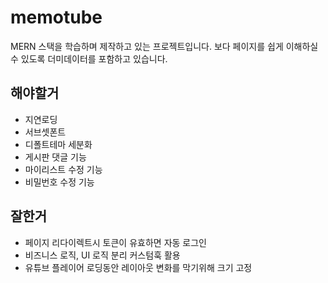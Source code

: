 # memotube

MERN 스택을 학습하며 제작하고 있는 프로젝트입니다.
보다 페이지를 쉽게 이해하실 수 있도록 더미데이터를 포함하고 있습니다.

## 해야할거

- 지연로딩
- 서브셋폰트
- 디폴트테마 세분화
- 게시판 댓글 기능
- 마이리스트 수정 기능
- 비밀번호 수정 기능

## 잘한거

- 페이지 리다이렉트시 토큰이 유효하면 자동 로그인
- 비즈니스 로직, UI 로직 분리 커스텀훅 활용
- 유튜브 플레이어 로딩동안 레이아웃 변화를 막기위해 크기 고정
